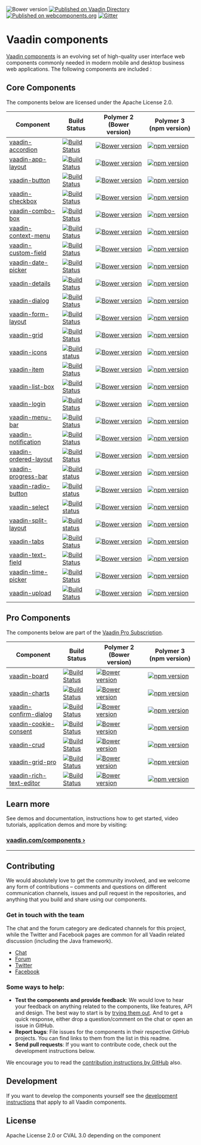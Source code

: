 ![Bower version](https://badge.fury.io/bo/vaadin.svg)
[![Published on Vaadin  Directory](https://img.shields.io/badge/Vaadin%20Directory-published-00b4f0.svg)](https://vaadin.com/directory/search?framework=Polymer%202&keyword=vaadin)
[![Published on webcomponents.org](https://img.shields.io/badge/webcomponents.org-published-blue.svg)](https://www.webcomponents.org/author/vaadin)
[![Gitter](https://badges.gitter.im/Join%20Chat.svg)](https://gitter.im/vaadin/web-components?utm_source=badge&utm_medium=badge&utm_campaign=pr-badge)

# Vaadin components

[Vaadin components](https://vaadin.com/components) is an evolving set of high-quality user interface web components commonly needed in modern mobile and desktop business web applications. The following components are included :

## Core Components

The components below are licensed under the Apache License 2.0.

| Component | Build Status | Polymer 2 (Bower version) | Polymer 3 (npm version) |
|-----------|--------------|---------------------------|-------------------------|
| [vaadin-accordion](https://github.com/vaadin/vaadin-accordion) | [![Build Status](https://travis-ci.org/vaadin/vaadin-accordion.svg?branch=master)](https://travis-ci.org/vaadin/vaadin-accordion) | [![Bower version](https://badgen.net/github/release/vaadin/vaadin-accordion)](https://github.com/vaadin/vaadin-accordion/releases) | [![npm version](https://badgen.net/npm/v/@vaadin/vaadin-accordion)](https://www.npmjs.com/package/@vaadin/vaadin-accordion) |
| [vaadin-app-layout](https://github.com/vaadin/vaadin-app-layout) | [![Build Status](https://travis-ci.org/vaadin/vaadin-app-layout.svg?branch=master)](https://travis-ci.org/vaadin/vaadin-app-layout) | [![Bower version](https://badgen.net/github/release/vaadin/vaadin-app-layout)](https://github.com/vaadin/vaadin-app-layout/releases) | [![npm version](https://badgen.net/npm/v/@vaadin/vaadin-app-layout)](https://www.npmjs.com/package/@vaadin/vaadin-app-layout) |
| [vaadin-button](https://github.com/vaadin/vaadin-button) | [![Build Status](https://travis-ci.org/vaadin/vaadin-button.svg?branch=master)](https://travis-ci.org/vaadin/vaadin-button) | [![Bower version](https://badgen.net/github/release/vaadin/vaadin-button)](https://github.com/vaadin/vaadin-button/releases) | [![npm version](https://badgen.net/npm/v/@vaadin/vaadin-button)](https://www.npmjs.com/package/@vaadin/vaadin-button) |
| [vaadin-checkbox](https://github.com/vaadin/vaadin-checkbox) | [![Build Status](https://travis-ci.org/vaadin/vaadin-checkbox.svg?branch=master)](https://travis-ci.org/vaadin/vaadin-checkbox) | [![Bower version](https://badgen.net/github/release/vaadin/vaadin-checkbox)](https://github.com/vaadin/vaadin-checkbox/releases) | [![npm version](https://badgen.net/npm/v/@vaadin/vaadin-checkbox)](https://www.npmjs.com/package/@vaadin/vaadin-checkbox) |
| [vaadin-combo-box](https://github.com/vaadin/vaadin-combo-box) | [![Build Status](https://travis-ci.org/vaadin/vaadin-combo-box.svg?branch=master)](https://travis-ci.org/vaadin/vaadin-combo-box) | [![Bower version](https://badgen.net/github/release/vaadin/vaadin-combo-box)](https://github.com/vaadin/vaadin-combo-box/releases) | [![npm version](https://badgen.net/npm/v/@vaadin/vaadin-combo-box)](https://www.npmjs.com/package/@vaadin/vaadin-combo-box) |
| [vaadin-context-menu](https://github.com/vaadin/vaadin-context-menu) | [![Build Status](https://travis-ci.org/vaadin/vaadin-context-menu.svg?branch=master)](https://travis-ci.org/vaadin/vaadin-context-menu) | [![Bower version](https://badgen.net/github/release/vaadin/vaadin-context-menu)](https://github.com/vaadin/vaadin-context-menu/releases) | [![npm version](https://badgen.net/npm/v/@vaadin/vaadin-context-menu)](https://www.npmjs.com/package/@vaadin/vaadin-context-menu) |
| [vaadin-custom-field](https://github.com/vaadin/vaadin-custom-field) | [![Build Status](https://travis-ci.org/vaadin/vaadin-custom-field.svg?branch=master)](https://travis-ci.org/vaadin/vaadin-custom-field) | [![Bower version](https://badgen.net/github/release/vaadin/vaadin-custom-field)](https://github.com/vaadin/vaadin-custom-field/releases) | [![npm version](https://badgen.net/npm/v/@vaadin/vaadin-custom-field)](https://www.npmjs.com/package/@vaadin/vaadin-custom-field) |
| [vaadin-date-picker](https://github.com/vaadin/vaadin-date-picker) | [![Build Status](https://travis-ci.org/vaadin/vaadin-date-picker.svg?branch=master)](https://travis-ci.org/vaadin/vaadin-date-picker) | [![Bower version](https://badgen.net/github/release/vaadin/vaadin-date-picker)](https://github.com/vaadin/vaadin-date-picker/releases) | [![npm version](https://badgen.net/npm/v/@vaadin/vaadin-date-picker)](https://www.npmjs.com/package/@vaadin/vaadin-date-picker) |
| [vaadin-details](https://github.com/vaadin/vaadin-details) | [![Build Status](https://travis-ci.org/vaadin/vaadin-details.svg?branch=master)](https://travis-ci.org/vaadin/vaadin-details) | [![Bower version](https://badgen.net/github/release/vaadin/vaadin-details)](https://github.com/vaadin/vaadin-details/releases) | [![npm version](https://badgen.net/npm/v/@vaadin/vaadin-details)](https://www.npmjs.com/package/@vaadin/vaadin-details) |
| [vaadin-dialog](https://github.com/vaadin/vaadin-dialog) | [![Build Status](https://travis-ci.org/vaadin/vaadin-dialog.svg?branch=master)](https://travis-ci.org/vaadin/vaadin-dialog) | [![Bower version](https://badgen.net/github/release/vaadin/vaadin-dialog)](https://github.com/vaadin/vaadin-dialog/releases) | [![npm version](https://badgen.net/npm/v/@vaadin/vaadin-dialog)](https://www.npmjs.com/package/@vaadin/vaadin-dialog) |
| [vaadin-form-layout](https://github.com/vaadin/vaadin-form-layout) | [![Build Status](https://travis-ci.org/vaadin/vaadin-form-layout.svg?branch=master)](https://travis-ci.org/vaadin/vaadin-form-layout) | [![Bower version](https://badgen.net/github/release/vaadin/vaadin-form-layout)](https://github.com/vaadin/vaadin-form-layout/releases) | [![npm version](https://badgen.net/npm/v/@vaadin/vaadin-form-layout)](https://www.npmjs.com/package/@vaadin/vaadin-form-layout) |
| [vaadin-grid](https://github.com/vaadin/vaadin-grid) | [![Build Status](https://travis-ci.org/vaadin/vaadin-grid.svg?branch=master)](https://travis-ci.org/vaadin/vaadin-grid) | [![Bower version](https://badgen.net/github/release/vaadin/vaadin-grid)](https://github.com/vaadin/vaadin-grid/releases) | [![npm version](https://badgen.net/npm/v/@vaadin/vaadin-grid)](https://www.npmjs.com/package/@vaadin/vaadin-grid) |
| [vaadin-icons](https://github.com/vaadin/vaadin-icons) | [![Build status](https://travis-ci.org/vaadin/vaadin-icons.svg?branch=master)](https://travis-ci.org/vaadin/vaadin-icons) | [![Bower version](https://badgen.net/github/release/vaadin/vaadin-icons)](https://github.com/vaadin/vaadin-icons/releases) | [![npm version](https://badgen.net/npm/v/@vaadin/vaadin-icons)](https://www.npmjs.com/package/@vaadin/vaadin-icons) |
| [vaadin-item](https://github.com/vaadin/vaadin-item) | [![Build Status](https://travis-ci.org/vaadin/vaadin-item.svg?branch=master)](https://travis-ci.org/vaadin/vaadin-item) | [![Bower version](https://badgen.net/github/release/vaadin/vaadin-item)](https://github.com/vaadin/vaadin-item/releases) | [![npm version](https://badgen.net/npm/v/@vaadin/vaadin-item)](https://www.npmjs.com/package/@vaadin/vaadin-item) |
| [vaadin-list-box](https://github.com/vaadin/vaadin-list-box) | [![Build Status](https://travis-ci.org/vaadin/vaadin-list-box.svg?branch=master)](https://travis-ci.org/vaadin/vaadin-list-box) | [![Bower version](https://badgen.net/github/release/vaadin/vaadin-list-box)](https://github.com/vaadin/vaadin-list-box/releases) | [![npm version](https://badgen.net/npm/v/@vaadin/vaadin-list-box)](https://www.npmjs.com/package/@vaadin/vaadin-list-box) |
| [vaadin-login](https://github.com/vaadin/vaadin-login) | [![Build Status](https://travis-ci.org/vaadin/vaadin-login.svg?branch=master)](https://travis-ci.org/vaadin/vaadin-login) | [![Bower version](https://badgen.net/github/release/vaadin/vaadin-login)](https://github.com/vaadin/vaadin-login/releases) | [![npm version](https://badgen.net/npm/v/@vaadin/vaadin-login)](https://www.npmjs.com/package/@vaadin/vaadin-login) |
| [vaadin-menu-bar](https://github.com/vaadin/vaadin-menu-bar) | [![Build Status](https://travis-ci.org/vaadin/vaadin-menu-bar.svg?branch=master)](https://travis-ci.org/vaadin/vaadin-menu-bar) | [![Bower version](https://badgen.net/github/release/vaadin/vaadin-menu-bar)](https://github.com/vaadin/vaadin-menu-bar/releases) | [![npm version](https://badgen.net/npm/v/@vaadin/vaadin-menu-bar)](https://www.npmjs.com/package/@vaadin/vaadin-menu-bar) |
| [vaadin-notification](https://github.com/vaadin/vaadin-notification) | [![Build Status](https://travis-ci.org/vaadin/vaadin-notification.svg?branch=master)](https://travis-ci.org/vaadin/vaadin-notification) | [![Bower version](https://badgen.net/github/release/vaadin/vaadin-notification)](https://github.com/vaadin/vaadin-notification/releases) | [![npm version](https://badgen.net/npm/v/@vaadin/vaadin-notification)](https://www.npmjs.com/package/@vaadin/vaadin-notification) |
| [vaadin-ordered-layout](https://github.com/vaadin/vaadin-ordered-layout) | [![Build Status](https://travis-ci.org/vaadin/vaadin-ordered-layout.svg?branch=master)](https://travis-ci.org/vaadin/vaadin-ordered-layout) | [![Bower version](https://badgen.net/github/release/vaadin/vaadin-ordered-layout)](https://github.com/vaadin/vaadin-ordered-layout/releases) | [![npm version](https://badgen.net/npm/v/@vaadin/vaadin-ordered-layout)](https://www.npmjs.com/package/@vaadin/vaadin-ordered-layout) |
| [vaadin-progress-bar](https://github.com/vaadin/vaadin-progress-bar) | [![Build status](https://travis-ci.org/vaadin/vaadin-progress-bar.svg?branch=master)](https://travis-ci.org/vaadin/vaadin-progress-bar) | [![Bower version](https://badgen.net/github/release/vaadin/vaadin-progress-bar)](https://github.com/vaadin/vaadin-progress-bar/releases) | [![npm version](https://badgen.net/npm/v/@vaadin/vaadin-progress-bar)](https://www.npmjs.com/package/@vaadin/vaadin-progress-bar) |
| [vaadin-radio-button](https://github.com/vaadin/vaadin-radio-button) | [![Build status](https://travis-ci.org/vaadin/vaadin-radio-button.svg?branch=master)](https://travis-ci.org/vaadin/vaadin-radio-button) | [![Bower version](https://badgen.net/github/release/vaadin/vaadin-radio-button)](https://github.com/vaadin/vaadin-radio-button/releases) | [![npm version](https://badgen.net/npm/v/@vaadin/vaadin-radio-button)](https://www.npmjs.com/package/@vaadin/vaadin-radio-button) |
| [vaadin-select](https://github.com/vaadin/vaadin-select) | [![Build status](https://travis-ci.org/vaadin/vaadin-select.svg?branch=master)](https://travis-ci.org/vaadin/vaadin-select) | [![Bower version](https://badgen.net/github/release/vaadin/vaadin-select)](https://github.com/vaadin/vaadin-select/releases) | [![npm version](https://badgen.net/npm/v/@vaadin/vaadin-select)](https://www.npmjs.com/package/@vaadin/vaadin-select) |
| [vaadin-split-layout](https://github.com/vaadin/vaadin-split-layout) | [![Build status](https://travis-ci.org/vaadin/vaadin-split-layout.svg?branch=master)](https://travis-ci.org/vaadin/vaadin-split-layout) | [![Bower version](https://badgen.net/github/release/vaadin/vaadin-split-layout)](https://github.com/vaadin/vaadin-split-layout/releases) | [![npm version](https://badgen.net/npm/v/@vaadin/vaadin-split-layout)](https://www.npmjs.com/package/@vaadin/vaadin-split-layout) |
| [vaadin-tabs](https://github.com/vaadin/vaadin-tabs) | [![Build Status](https://travis-ci.org/vaadin/vaadin-tabs.svg?branch=master)](https://travis-ci.org/vaadin/vaadin-tabs) | [![Bower version](https://badgen.net/github/release/vaadin/vaadin-tabs)](https://github.com/vaadin/vaadin-tabs/releases) | [![npm version](https://badgen.net/npm/v/@vaadin/vaadin-tabs)](https://www.npmjs.com/package/@vaadin/vaadin-tabs) |
| [vaadin-text-field](https://github.com/vaadin/vaadin-text-field) | [![Build Status](https://travis-ci.org/vaadin/vaadin-text-field.svg?branch=master)](https://travis-ci.org/vaadin/vaadin-text-field) | [![Bower version](https://badgen.net/github/release/vaadin/vaadin-text-field)](https://github.com/vaadin/vaadin-text-field/releases) | [![npm version](https://badgen.net/npm/v/@vaadin/vaadin-text-field)](https://www.npmjs.com/package/@vaadin/vaadin-text-field) |
| [vaadin-time-picker](https://github.com/vaadin/vaadin-time-picker) | [![Build Status](https://travis-ci.org/vaadin/vaadin-time-picker.svg?branch=master)](https://travis-ci.org/vaadin/vaadin-time-picker) | [![Bower version](https://badgen.net/github/release/vaadin/vaadin-time-picker)](https://github.com/vaadin/vaadin-time-picker/releases) | [![npm version](https://badgen.net/npm/v/@vaadin/vaadin-time-picker)](https://www.npmjs.com/package/@vaadin/vaadin-time-picker) |
| [vaadin-upload](https://github.com/vaadin/vaadin-upload) | [![Build Status](https://travis-ci.org/vaadin/vaadin-upload.svg?branch=master)](https://travis-ci.org/vaadin/vaadin-upload) | [![Bower version](https://badgen.net/github/release/vaadin/vaadin-upload)](https://github.com/vaadin/vaadin-upload/releases) | [![npm version](https://badgen.net/npm/v/@vaadin/vaadin-upload)](https://www.npmjs.com/package/@vaadin/vaadin-upload) |

## Pro Components

The components below are part of the [Vaadin Pro Subscription](https://vaadin.com/pricing).

| Component | Build Status | Polymer 2 (Bower version) | Polymer 3 (npm version) |
|-----------|--------------|---------------------------|-------------------------|
| [vaadin-board](https://github.com/vaadin/vaadin-board) | [![Build Status](https://travis-ci.org/vaadin/vaadin-board.svg?branch=master)](https://travis-ci.org/vaadin/vaadin-board) | [![Bower version](https://badgen.net/github/release/vaadin/vaadin-board)](https://github.com/vaadin/vaadin-board/releases) | [![npm version](https://badgen.net/npm/v/@vaadin/vaadin-board)](https://www.npmjs.com/package/@vaadin/vaadin-board) |
| [vaadin-charts](https://github.com/vaadin/vaadin-charts) | [![Build Status](https://travis-ci.org/vaadin/vaadin-charts.svg?branch=master)](https://travis-ci.org/vaadin/vaadin-charts) | [![Bower version](https://badgen.net/github/release/vaadin/vaadin-charts)](https://github.com/vaadin/vaadin-charts/releases) | [![npm version](https://badgen.net/npm/v/@vaadin/vaadin-charts)](https://www.npmjs.com/package/@vaadin/vaadin-charts) |
| [vaadin-confirm-dialog](https://github.com/vaadin/vaadin-confirm-dialog) | [![Build Status](https://travis-ci.org/vaadin/vaadin-confirm-dialog.svg?branch=master)](https://travis-ci.org/vaadin/vaadin-confirm-dialog) | [![Bower version](https://badgen.net/github/release/vaadin/vaadin-confirm-dialog)](https://github.com/vaadin/vaadin-confirm-dialog/releases) | [![npm version](https://badgen.net/npm/v/@vaadin/vaadin-confirm-dialog)](https://www.npmjs.com/package/@vaadin/vaadin-confirm-dialog) |
| [vaadin-cookie-consent](https://github.com/vaadin/vaadin-cookie-consent) | [![Build Status](https://travis-ci.org/vaadin/vaadin-cookie-consent.svg?branch=master)](https://travis-ci.org/vaadin/vaadin-cookie-consent) | [![Bower version](https://badgen.net/github/release/vaadin/vaadin-cookie-consent)](https://github.com/vaadin/vaadin-cookie-consent/releases) | [![npm version](https://badgen.net/npm/v/@vaadin/vaadin-cookie-consent)](https://www.npmjs.com/package/@vaadin/vaadin-cookie-consent) |
| [vaadin-crud](https://github.com/vaadin/vaadin-crud) | [![Build Status](https://travis-ci.org/vaadin/vaadin-crud.svg?branch=master)](https://travis-ci.org/vaadin/vaadin-crud) | [![Bower version](https://badgen.net/github/release/vaadin/vaadin-crud)](https://github.com/vaadin/vaadin-crud/releases) | [![npm version](https://badgen.net/npm/v/@vaadin/vaadin-crud)](https://www.npmjs.com/package/@vaadin/vaadin-crud) |
| [vaadin-grid-pro](https://github.com/vaadin/vaadin-grid-pro) | [![Build Status](https://travis-ci.org/vaadin/vaadin-grid-pro.svg?branch=master)](https://travis-ci.org/vaadin/vaadin-grid-pro) | [![Bower version](https://badgen.net/github/release/vaadin/vaadin-grid-pro)](https://github.com/vaadin/vaadin-grid-pro/releases) | [![npm version](https://badgen.net/npm/v/@vaadin/vaadin-grid-pro)](https://www.npmjs.com/package/@vaadin/vaadin-grid-pro) |
| [vaadin-rich-text-editor](https://github.com/vaadin/vaadin-rich-text-editor) | [![Build Status](https://travis-ci.org/vaadin/vaadin-rich-text-editor.svg?branch=master)](https://travis-ci.org/vaadin/vaadin-rich-text-editor) | [![Bower version](https://badgen.net/github/release/vaadin/vaadin-rich-text-editor)](https://github.com/vaadin/vaadin-rich-text-editor/releases) | [![npm version](https://badgen.net/npm/v/@vaadin/vaadin-rich-text-editor)](https://www.npmjs.com/package/@vaadin/vaadin-rich-text-editor) |

## Learn more

See demos and documentation, instructions how to get started, video tutorials, application demos and more by visiting:

### [vaadin.com/components ›](https://vaadin.com/components)

---

## Contributing

We would absolutely love to get the community involved, and we welcome any form of contributions – comments and questions on different communication channels, issues and pull request in the repositories, and anything that you build and share using our components.

### Get in touch with the team

The chat and the forum category are dedicated channels for this project, while the Twitter and Facebook pages are common for all Vaadin related discussion (including the Java framework).

- [Chat](https://gitter.im/vaadin/web-components)
- [Forum](https://vaadin.com/forum/category/9848927)
- [Twitter](https://twitter.com/vaadin)
- [Facebook](https://www.facebook.com/vaadin/)

### Some ways to help:

- **Test the components and provide feedback**: We would love to hear your feedback on anything related to the components, like features, API and design. The best way to start is by [trying them out](https://vaadin.com/components/browse). And to get a quick response, either drop a question/comment on the chat or open an issue in GitHub.
- **Report bugs**: File issues for the components in their respective GitHub projects. You can find links to them from the list in this readme.
- **Send pull requests**: If you want to contribute code, check out the development instructions below.

We encourage you to read the [contribution instructions by GitHub](https://guides.github.com/activities/contributing-to-open-source/#contributing) also.

## Development

If you want to develop the components yourself see the [development instructions](DEVELOPMENT.md) that apply to all Vaadin components.

## License

Apache License 2.0 or CVAL 3.0 depending on the component
